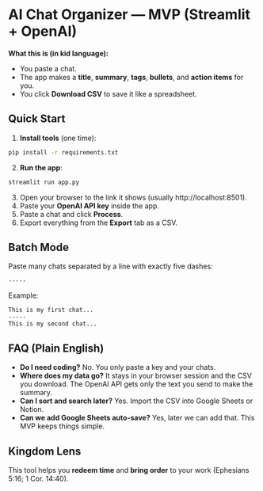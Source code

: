 
# AI Chat Organizer — MVP (Streamlit + OpenAI)

**What this is (in kid language):**
- You paste a chat.
- The app makes a **title**, **summary**, **tags**, **bullets**, and **action items** for you.
- You click **Download CSV** to save it like a spreadsheet.

## Quick Start

1) **Install tools** (one time):
```bash
pip install -r requirements.txt
```
2) **Run the app**:
```bash
streamlit run app.py
```
3) Open your browser to the link it shows (usually http://localhost:8501).
4) Paste your **OpenAI API key** inside the app.
5) Paste a chat and click **Process**.
6) Export everything from the **Export** tab as a CSV.

## Batch Mode
Paste many chats separated by a line with exactly five dashes:
```
-----
```

Example:
```
This is my first chat...
-----
This is my second chat...
```

## FAQ (Plain English)

- **Do I need coding?** No. You only paste a key and your chats.
- **Where does my data go?** It stays in your browser session and the CSV you download. The OpenAI API gets only the text you send to make the summary.
- **Can I sort and search later?** Yes. Import the CSV into Google Sheets or Notion.
- **Can we add Google Sheets auto-save?** Yes, later we can add that. This MVP keeps things simple.

## Kingdom Lens
This tool helps you **redeem time** and **bring order** to your work (Ephesians 5:16; 1 Cor. 14:40).

